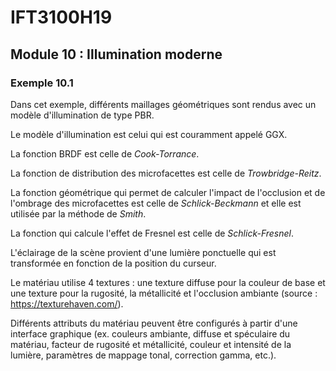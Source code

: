 # IFT3100H19

## Module 10 : Illumination moderne

### Exemple 10.1

Dans cet exemple, différents maillages géométriques sont rendus avec un modèle d'illumination de type PBR. 

Le modèle d'illumination est celui qui est couramment appelé GGX.

La fonction BRDF est celle de *Cook-Torrance*.

La fonction de distribution des microfacettes est celle de *Trowbridge-Reitz*.

La fonction géométrique qui permet de calculer l'impact de l'occlusion et de l'ombrage des microfacettes est celle de *Schlick-Beckmann* et elle est utilisée par la méthode de *Smith*.

La fonction qui calcule l'effet de Fresnel est celle de *Schlick-Fresnel*.

L'éclairage de la scène provient d'une lumière ponctuelle qui est transformée en fonction de la position du curseur.

Le matériau utilise 4 textures : une texture diffuse pour la couleur de base et une texture pour la rugosité, la métallicité et l'occlusion ambiante (source : https://texturehaven.com/). 

Différents attributs du matériau peuvent être configurés à partir d'une interface graphique (ex. couleurs ambiante, diffuse et spéculaire du matériau, facteur de rugosité et métallicité, couleur et intensité de la lumière, paramètres de mappage tonal, correction gamma, etc.).
